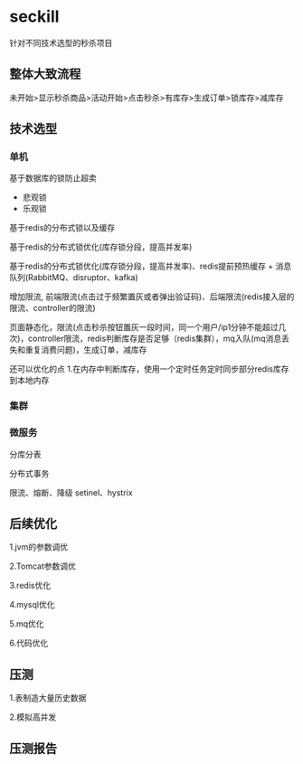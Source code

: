 # seckill
针对不同技术选型的秒杀项目

## 整体大致流程
未开始>显示秒杀商品>活动开始>点击秒杀>有库存>生成订单>锁库存>减库存

## 技术选型
### 单机
基于数据库的锁防止超卖
- 悲观锁
- 乐观锁

基于redis的分布式锁以及缓存

基于redis的分布式锁优化(库存锁分段，提高并发率)

基于redis的分布式锁优化(库存锁分段，提高并发率)、redis提前预热缓存 + 消息队列(RabbitMQ、disruptor、kafka)

增加限流, 前端限流(点击过于频繁置灰或者弹出验证码)、后端限流(redis接入层的限流、controller的限流)

页面静态化，限流(点击秒杀按钮置灰一段时间，同一个用户/ip1分钟不能超过几次)，controller限流，redis判断库存是否足够（redis集群），mq入队(mq消息丢失和重复消费问题)，生成订单，减库存

还可以优化的点
1.在内存中判断库存，使用一个定时任务定时同步部分redis库存到本地内存

### 集群

### 微服务
分库分表

分布式事务

限流、熔断、降级 setinel、hystrix
## 后续优化
1.jvm的参数调优

2.Tomcat参数调优

3.redis优化

4.mysql优化

5.mq优化

6.代码优化
## 压测
1.表制造大量历史数据

2.模拟高并发

## 压测报告
